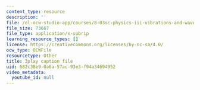 ```yaml
---
content_type: resource
description: ''
file: /ol-ocw-studio-app/courses/8-03sc-physics-iii-vibrations-and-waves-fall-2016/682c38e90a6a57ac93e3f94a34694952_J1uHGy1tRmM.vtt
file_size: 73667
file_type: application/x-subrip
learning_resource_types: []
license: https://creativecommons.org/licenses/by-nc-sa/4.0/
ocw_type: OCWFile
resourcetype: Other
title: 3play caption file
uid: 682c38e9-0a6a-57ac-93e3-f94a34694952
video_metadata:
  youtube_id: null
---
```


